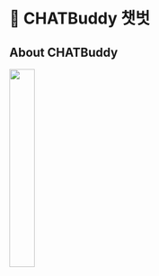 # 👀 CHATBuddy 챗벗

## About CHATBuddy
<img src = "https://user-images.githubusercontent.com/68999618/227910711-3289e617-a6c0-4b87-b770-a48b2e3aaf61.png" width="30%" height="30%">
